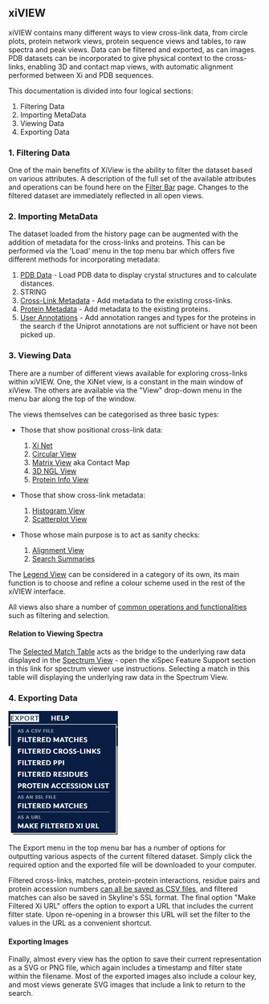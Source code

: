 ## xiVIEW ##

xiVIEW contains many different ways to view cross-link data, from circle plots, protein network views, protein sequence views and tables, to raw spectra and peak views. Data can be filtered and exported, as can images. PDB datasets can be incorporated to give physical context to the cross-links, enabling 3D and contact map views, with automatic alignment performed between Xi and PDB sequences.

This documentation is divided into four logical sections:

1. Filtering Data
2. Importing MetaData
3. Viewing Data
4. Exporting Data

### 1. Filtering Data ###

One of the main benefits of XiView is the ability to filter the dataset based on various attributes. A description of the full set of the available attributes and operations can be found here on the [Filter Bar](./views/filterBar.html "Filter Bar") page. Changes to the filtered dataset are immediately reflected in all open views.


### 2. Importing MetaData ###

The dataset loaded from the history page can be augmented with the addition of metadata for the cross-links and proteins. This can be performed via the 'Load' menu in the top menu bar which offers five different methods for incorporating metadata:

1. 	[PDB Data](./import/pdbdata.html "PDB Data") - Load PDB data to display crystal structures and to calculate distances.
1. 	STRING
1. 	[Cross-Link Metadata](./import/crossmeta.html "Cross-Link Metadata") - Add metadata to the existing cross-links.
1. 	[Protein Metadata](./import/proteinmeta.html "Protein Metadata") - Add metadata to the existing proteins.
1. 	[User Annotations](./import/userannotations.html "User Annotations") - Add annotation ranges and types for the proteins in the search if the Uniprot annotations are not sufficient or have not been picked up.

### 3. Viewing Data ###
There are a number of different views available for exploring cross-links within xiVIEW. One, the XiNet view, is a constant in the main window of xiView. The others are available via the "View" drop-down menu in the menu bar along the top of the window.

The views themselves can be categorised as three basic types:

* Those that show positional cross-link data:
	1. [Xi Net](./views/xinet.html "Xi Net")
	2. [Circular View](./views/circular.html "Circular View")
	3. [Matrix View](./views/matrix.html "Matrix View") aka Contact Map
	4. [3D NGL View](./views/3dngl.html "3D View")
	5. [Protein Info View](./views/proteinInfo.html "Protein Info View")

* Those that show cross-link metadata:
	1. [Histogram View](./views/histogram.html "Histogram View")
	2. [Scatterplot View](./views/scatterplot.html "Scatterplot View")

* Those whose main purpose is to act as sanity checks:
	1. [Alignment View](./views/alignment.html "Alignment View")
	2. [Search Summaries](./views/searchSummaries.html "Search Summaries")

The [Legend View](./views/legend.html "Legend View") can be considered in a category of its own, its main function is to choose and refine a colour scheme used in the rest of the xiVIEW interface.

All views also share a number of [common operations and functionalities](./views/shared.html "Shared View Operations") such as filtering and selection.

#### Relation to Viewing Spectra ####
The [Selected Match Table](./views/selectionTable.html "Selected Match Table") acts as the bridge to the underlying raw data displayed in the [Spectrum View](https://spectrumviewer.org/help.php "Spectrum View") - open the xiSpec Feature Support section in this link for spectrum viewer use instructions. Selecting a match in this table will displaying the underlying raw data in the Spectrum View.

### 4. Exporting Data ###

![Export Dialog](../img/export.png)

The Export menu in the top menu bar has a number of options for outputting various aspects of the current filtered dataset. Simply click the required option and the exported file will be downloaded to your computer.

Filtered cross-links, matches, protein-protein interactions, residue pairs and protein accession numbers [can all be saved as CSV files](./export/csv.html), and filtered matches can also be saved in Skyline's SSL format. The final option "Make Filtered Xi URL" offers the option to export a URL that includes the current filter state. Upon re-opening in a browser this URL will set the filter to the values in the URL as a convenient shortcut.

#### Exporting Images ####
Finally, almost every view has the option to save their current representation as a SVG or PNG file, which again includes a timestamp and filter state within the filename. Most of the exported images also include a colour key, and most views generate SVG images that include a link to return to the search.
